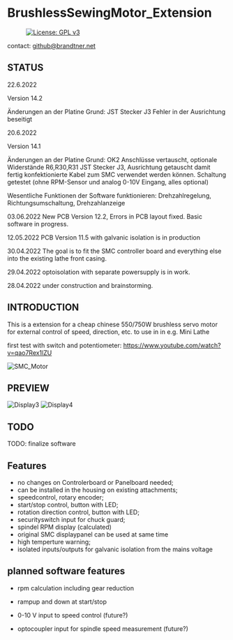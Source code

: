 # BrushlessSewingMotor_Extension
&nbsp;&nbsp;&nbsp;&nbsp;&nbsp;&nbsp;&nbsp;&nbsp;&nbsp;&nbsp;
[![License: GPL v3](https://img.shields.io/badge/License-GPLv3-blue.svg)](https://www.gnu.org/licenses/gpl-3.0)


contact: github@brandtner.net

## STATUS

22.6.2022

Version 14.2

Änderungen an der Platine
Grund:
JST Stecker J3 Fehler in der Ausrichtung beseitigt


20.6.2022

Version 14.1

Änderungen an der Platine
Grund:
OK2 Anschlüsse vertauscht, optionale Widerstände R6,R30,R31
JST Stecker J3, Ausrichtung getauscht damit fertig konfektionierte Kabel zum SMC verwendet werden können.
Schaltung getestet (ohne RPM-Sensor und analog 0-10V Eingang, alles optional)

Wesentliche Funktionen der Software funktionieren:
Drehzahlregelung, Richtungsumschaltung, Drehzahlanzeige

03.06.2022 New PCB Version 12.2, Errors in PCB layout fixed. Basic software in progress.

12.05.2022 PCB Version 11.5 with galvanic isolation is in production 

30.04.2022 The goal is to fit the SMC controller board and everything else into the existing lathe front casing.

29.04.2022 optoisolation with separate powersupply is in work.

28.04.2022 under construction and brainstorming.


## INTRODUCTION

This is a extension for a cheap chinese 550/750W brushless servo motor for external control of speed, direction, etc.
to use in in e.g. Mini Lathe


first test with switch and potentiometer:
https://www.youtube.com/watch?v=qao7Rex1lZU

![SMC_Motor](https://user-images.githubusercontent.com/60114001/165738964-6df24e4b-6300-4330-b555-efc8d85aca5b.jpeg)

## PREVIEW

![Display3](https://user-images.githubusercontent.com/60114001/174744652-ce5d3712-e71a-4233-8b9c-0a11667b0ed3.jpg)
![Display4](https://user-images.githubusercontent.com/60114001/174744656-8c1be3cf-0af7-4bf9-b2b0-32b9f43f2d71.jpg)


## TODO

TODO: finalize software

## Features

- no changes on Controlerboard or Panelboard needed; 
- can be installed in the housing on existing attachments; 
- speedcontrol, rotary encoder;
- start/stop control,  button with LED; 
- rotation direction control, button with LED;
- securityswitch input for chuck guard;
- spindel RPM display (calculated)
- original SMC displaypanel can be used at same time 
- high temperture warning;
- isolated inputs/outputs for galvanic isolation from the mains voltage

## planned software features

- rpm calculation including gear reduction
- rampup and down at start/stop

- 0-10 V input to speed control (future?)
- optocoupler input for spindle speed measurement (future?)



